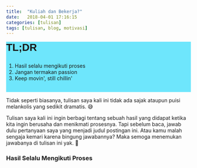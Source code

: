 ```yaml
---
title:  "Kuliah dan Bekerja?"
date:   2018-04-01 17:16:15
categories: [tulisan]
tags: [tulisan, blog, motivasi]
---
```


<div style="background-color: #6ee6fc;padding-bottom:15px">
    <h1 style="font-family: sans-serif;margin: 15px 0 25px"><strong>TL;DR</strong></h1>
    <ol>
        <li>Hasil selalu mengikuti proses</li>
        <li>Jangan termakan passion</li>
        <li>Keep movin', still chillin'</li>
    </ol>
</div>

Tidak seperti biasanya, tulisan saya kali ini tidak ada sajak ataupun puisi melankolis yang sedikit dramatis. :sweat_smile:

Tulisan saya kali ini ingin berbagi tentang sebuah hasil yang didapat ketika kita ingin berusaha dan menikmati prosesnya. Tapi sebelum baca, jawab dulu pertanyaan saya yang menjadi judul postingan ini. Atau kamu malah sengaja kemari karena bingung jawabannya? Maka semoga menemukan jawabanya di tulisan ini yak. :slightly_smiling_face:

### Hasil Selalu Mengikuti Proses
